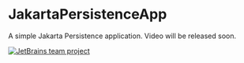 # JakartaPersistenceApp
A simple Jakarta Persistence application. Video will be released soon. 

[![JetBrains team project](http://jb.gg/badges/team.svg)](https://confluence.jetbrains.com/display/ALL/JetBrains+on+GitHub)
